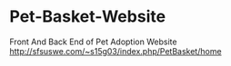 # Pet-Basket-Website
Front And Back End of Pet Adoption Website  http://sfsuswe.com/~s15g03/index.php/PetBasket/home
